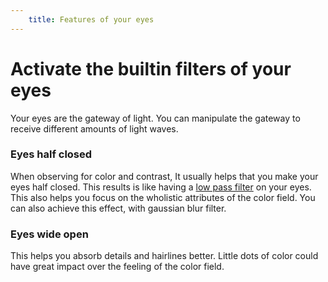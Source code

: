 ```yaml
---
    title: Features of your eyes
---
```


# Activate the builtin filters of your eyes

Your eyes are the gateway of light. You can manipulate the gateway to receive different amounts of light waves.
### Eyes half closed

When observing for color and contrast, It usually helps that you make your eyes half closed.
This results is like having a [low pass filter](https://en.wikipedia.org/wiki/Low-pass_filter) on your eyes.
This also helps you focus on the wholistic attributes of the color field.
You can also achieve this effect, with gaussian blur filter.

### Eyes wide open

This helps you absorb details and hairlines better.
Little dots of color could have great impact over the feeling of the color field.
